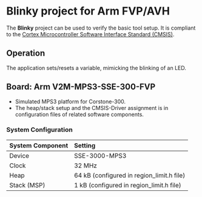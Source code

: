 # Blinky project for Arm FVP/AVH

The **Blinky** project can be used to verify the basic tool setup. It is compliant to the [Cortex Microcontroller Software Interface Standard (CMSIS)](https://arm-software.github.io/CMSIS_5/General/html/index.html).

## Operation

The application sets/resets a variable, mimicking the blinking of an LED.

## Board: Arm V2M-MPS3-SSE-300-FVP

- Simulated MPS3 platform for Corstone-300.
- The heap/stack setup and the CMSIS-Driver assignment is in configuration files of related software components.

### System Configuration

| System Component        | Setting
|:------------------------|:----------------------------------------
| Device                  | SSE-3000-MPS3
| Clock                   | 32 MHz
| Heap                    | 64 kB (configured in region_limit.h file)
| Stack (MSP)             |  1 kB (configured in region_limit.h file)
